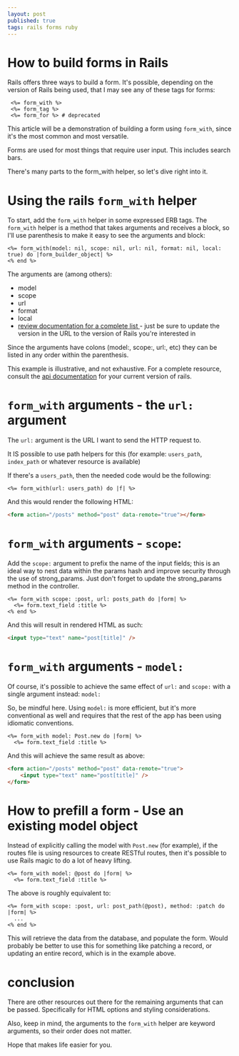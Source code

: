 ```yaml
---
layout: post
published: true
tags: rails forms ruby
---
```


# How to build forms in Rails

Rails offers three ways to build a form. It's possible, depending on the version of Rails being used, that I may see any of these tags for forms:

```erb
 <%= form_with %>
 <%= form_tag %>
 <%= form_for %> # deprecated
```

This article will be a demonstration of building a form using `form_with`, since it's the most common and most versatile.

Forms are used for most things that require user input. This includes search bars.

There's many parts to the form_with helper, so let's dive right into it.

# Using the rails `form_with` helper

To start, add the `form_with` helper in some expressed ERB tags. The `form_with` helper is a method that takes arguments and receives a block, so I'll use parenthesis to make it easy to see the arguments and block:

```erb
<%= form_with(model: nil, scope: nil, url: nil, format: nil, local: true) do |form_builder_object| %>
<% end %>
```

The arguments are (among others):

-   model
-   scope
-   url
-   format
-   local
-   [ review documentation for a complete list ](https://api.rubyonrails.org/v5.2.8/) - just be sure to update the version in the URL to the version of Rails you're interested in

Since the arguments have colons (model:, scope:, url:, etc) they can be listed in any order within the parenthesis.

This example is illustrative, and not exhaustive. For a complete resource, consult the [api documentation](https://api.rubyonrails.org/v5.2.8/) for your current version of rails.

# `form_with` arguments - the `url:` argument

The `url:` argument is the URL I want to send the HTTP request to.

It IS possible to use path helpers for this (for example: `users_path`, `index_path` or whatever resource is available)

If there's a `users_path`, then the needed code would be the following:

```erb
<%= form_with(url: users_path) do |f| %>
```

And this would render the following HTML:

```html
<form action="/posts" method="post" data-remote="true"></form>
```

# `form_with` arguments - `scope`:

Add the `scope:` argument to prefix the name of the input fields; this is an ideal way to nest data within the params hash and improve security through the use of strong_params. Just don't forget to update the strong_params method in the controller.

```erb
<%= form_with scope: :post, url: posts_path do |form| %>
  <%= form.text_field :title %>
<% end %>
```

And this will result in rendered HTML as such:

```html
<input type="text" name="post[title]" />
```

# `form_with` arguments - `model:`

Of course, it's possible to achieve the same effect of `url:` and `scope:` with a single argument instead: `model:`

So, be mindful here. Using `model:` is more efficient, but it's more conventional as well and requires that the rest of the app has been using idiomatic conventions.

```erb
<%= form_with model: Post.new do |form| %>
  <%= form.text_field :title %>
```

And this will achieve the same result as above:

```html
<form action="/posts" method="post" data-remote="true">
    <input type="text" name="post[title]" />
</form>
```

# How to prefill a form - Use an existing model object

Instead of explicitly calling the model with `Post.new` (for example), if the routes file is using resources to create RESTful routes, then it's possible to use Rails magic to do a lot of heavy lifting.

```erb
<%= form_with model: @post do |form| %>
  <%= form.text_field :title %>
```

The above is roughly equivalent to:

```erb
<%= form_with scope: :post, url: post_path(@post), method: :patch do |form| %>
  ...
<% end %>
```

This will retrieve the data from the database, and populate the form. Would probably be better to use this for something like patching a record, or updating an entire record, which is in the example above.

# conclusion

There are other resources out there for the remaining arguments that can be passed. Specifically for HTML options and styling considerations.

Also, keep in mind, the arguments to the `form_with` helper are keyword arguments, so their order does not matter.

Hope that makes life easier for you.

